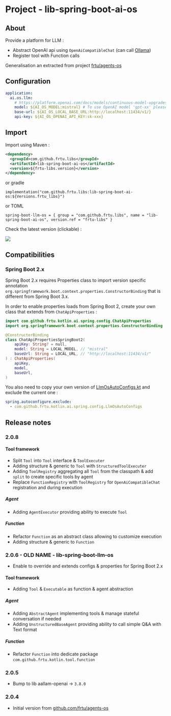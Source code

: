 # Project - lib-spring-boot-ai-os

## About

Provide a platform for LLM :

* Abstract OpenAI api using `OpenAiCompatibleChat` (can call [Ollama](https://ollama.com/))
* Register tool with Function calls

Generalisation an extracted from project [frtu/agents-os](https://github.com/frtu/agents-os)

## Configuration

```yaml
application:
  ai.os.llm:
    # https://platform.openai.com/docs/models/continuous-model-upgrades
    model: ${AI_OS_MODEL:mistral} # To use OpenAI model 'gpt-xx' please configure 'api-key'
    base-url: ${AI_OS_LOCAL_BASE_URL:http://localhost:11434/v1/}
    api-key: ${AI_OS_OPENAI_API_KEY:sk-xxx}
```

## Import

Import using Maven :

```XML
<dependency>
  <groupId>com.github.frtu.libs</groupId>
  <artifactId>lib-spring-boot-ai-os</artifactId>
  <version>${frtu-libs.version}</version>
</dependency>
```

or gradle

```
implementation("com.github.frtu.libs:lib-spring-boot-ai-os:${Versions.frtu_libs}")
```

or TOML

```
spring-boot-llm-os = { group = "com.github.frtu.libs", name = "lib-spring-boot-ai-os", version.ref = "frtu-libs" }
```

Check the latest version (clickable) :

[<img src="https://img.shields.io/maven-central/v/com.github.frtu.libs/lib-spring-boot-ai-os.svg?label=latest%20release%20:%20lib-spring-boot-ai-os"/>](https://search.maven.org/#search%7Cga%7C1%7Ca%3A%22lib-utils%22+g%3A%22com.github.frtu.libs%22)

## Compatibilities

### Spring Boot 2.x

Spring Boot 2.x requires Properties class to import version specific
annotation `org.springframework.boot.context.properties.ConstructorBinding` that is different from Spring Boot 3.x.

In order to enable properties loads from Spring Boot 2, create your own class that extends from `ChatApiProperties` :

```kotlin
import com.github.frtu.kotlin.ai.spring.config.ChatApiProperties
import org.springframework.boot.context.properties.ConstructorBinding

@ConstructorBinding
class ChatApiPropertiesSpringBoot2(
    apiKey: String? = null,
    model: String = LOCAL_MODEL, // "mistral"
    baseUrl: String = LOCAL_URL, // "http://localhost:11434/v1/"
) : ChatApiProperties(
    apiKey,
    model,
    baseUrl,
)
```

You also need to copy your own version
of [LlmOsAutoConfigs.kt](src%2Fmain%2Fkotlin%2Fcom%2Fgithub%2Ffrtu%2Fkotlin%2Fllm%2Fspring%2Fconfig%2FLlmOsAutoConfigs.kt)
and exclude the current one :

```yaml
spring.autoconfigure.exclude:
  - com.github.frtu.kotlin.ai.spring.config.LlmOsAutoConfigs
```

## Release notes

### 2.0.8

#### Tool framework

* Split `Tool` into `Tool` interface & `ToolExecuter`
* Adding structure & generic to `Tool` with `StructuredToolExecuter`
* Adding `ToolRegistry` aggregating all `Tool` from the classpath & add `split` to create specific tools by agent
* Replace `FunctionRegistry` with `ToolRegistry` for `OpenAiCompatibleChat` registration and during execution

##### Agent

* Adding `AgentExecutor` providing ability to execute `Tool`

##### Function

* Refactor `Function` as an abstract class allowing to customize execution
* Adding structure & generic to `Function`

### 2.0.6 - OLD NAME - lib-spring-boot-llm-os

* Enable to override and extends configs & properties for Spring Boot 2.x

#### Tool framework

* Adding `Tool` & `Executable` as function & agent abstraction

##### Agent

* Adding `AbstractAgent` implementing tools & manage stateful conversation if needed
* Adding `UnstructuredBaseAgent` providing ability to call simple Q&A with Text format

##### Function

* Refactor `Function` into dedicate package `com.github.frtu.kotlin.tool.function`

### 2.0.5

* Bump to lib aallam-openai -> `3.8.0`

### 2.0.4

* Initial version from [github.com/frtu/agents-os](https://github.com/frtu/agents-os)

